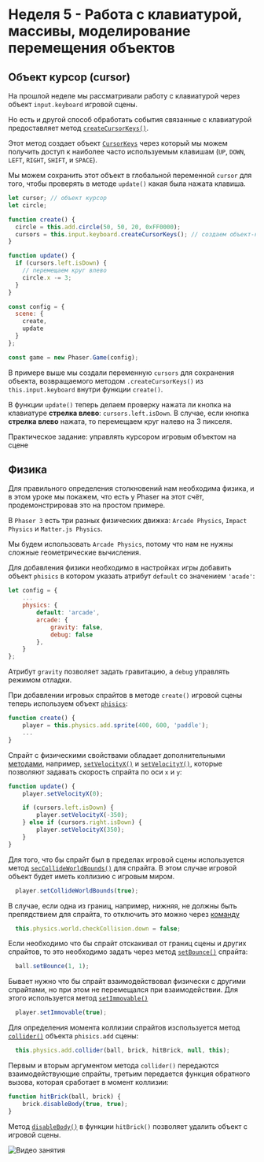 # Неделя 5 - Работа с клавиатурой, массивы, моделирование перемещения объектов

<!-- Изучение основ работы с массивами в `JavaScript`, моделирование перемещения объектов в `JavaScript`, классическая аркадная игра "Pong"

1. Массивы
2. Вввод с клавиатуры
3. Движение
4. Коллизии и отскок
5. Управление скоростью -->

## Объект курсор (cursor)

На прошлой неделе мы рассматривали работу с клавиатурой через объект `input.keyboard` игровой сцены.

Но есть и другой способ обработать события связанные с клавиатурой предоставляет метод [`createCursorKeys()`](https://photonstorm.github.io/phaser3-docs/Phaser.Input.Keyboard.KeyboardPlugin.html#createCursorKeys__anchor).

Этот метод создает объект [`CursorKeys`](https://photonstorm.github.io/phaser3-docs/Phaser.Types.Input.Keyboard.html#.CursorKeys) через который мы можем получить доступ к наиболее часто используемым клавишам (`UP`, `DOWN`, `LEFT`, `RIGHT`, `SHIFT`, и `SPACE`).

Мы можем сохранить этот объект в глобальной переменной `cursor` для того, чтобы проверять в методе `update()` какая была нажата клавиша.

```JavaScript
let cursor; // объект курсор
let circle;

function create() {
  circle = this.add.circle(50, 50, 20, 0xFF0000);
  cursors = this.input.keyboard.createCursorKeys(); // создаем объект-курсор
}

function update() {
  if (cursors.left.isDown) {
    // перемещаем круг влево
    circle.x -= 3;
  }
}

const config = {
  scene: {
    create,
    update
  }
};

const game = new Phaser.Game(config);
```

В примере выше мы создали переменную `cursors` для сохранения объекта, возвращаемого методом `.createCursorKeys()` из `this.input.keyboard` внутри функции `create()`.

В функции `update()` теперь делаем проверку нажата ли кнопка на клавиатуре **стрелка влево**: `cursors.left.isDown`.
В случае, если кнопка **стрелка влево** нажата, то перемещаем круг налево на 3 пикселя.

Практическое задание: управлять курсором игровым объектом на сцене

## Физика

Для правильного определения столкновений нам необходима физика, и в этом уроке мы покажем, что есть у Phaser на этот счёт, продемонстрировав это на простом примере.

В `Phaser 3` есть три разных физических движка: `Arcade Physics`, `Impact Physics` и `Matter.js Physics`.

Мы будем использовать `Arcade Physics`, потому что нам не нужны сложные геометрические вычисления.

Для добавления физики необходимо в настройках игры добавить объект `phisics` в котором указать атрибут `default` со значением `'acade'`:

```JavaScript
let config = {
    ...
    physics: {
        default: 'arcade',
        arcade: {
            gravity: false,
            debug: false
        },
    }
};
```

Атрибут `gravity` позволяет задать гравитацию, а `debug` управлять режимом отладки.

При добавлении игровых спрайтов в методе `create()` игровой сцены теперь используем объект [`phisics`](https://photonstorm.github.io/phaser3-docs/Phaser.Physics.Arcade.Factory.html):

```JavaScript
function create() {
    player = this.physics.add.sprite(400, 600, 'paddle');
    ...
}
```

Спрайт с физическими свойствами обладает дополнительными [методами](https://photonstorm.github.io/phaser3-docs/Phaser.Physics.Arcade.Sprite.html), например, [`setVelocityX()`](https://photonstorm.github.io/phaser3-docs/Phaser.Physics.Arcade.Sprite.html#setVelocityX__anchor) и [`setVelocityY()`](https://photonstorm.github.io/phaser3-docs/Phaser.Physics.Arcade.Sprite.html#setVelocityY__anchor), которые позволяют задавать скорость спрайта по оси `x` и `y`:

```JavaScript
function update() {
    player.setVelocityX(0);

    if (cursors.left.isDown) {
        player.setVelocityX(-350);
    } else if (cursors.right.isDown) {
        player.setVelocityX(350);
    }
}
```

Для того, что бы спрайт был в пределах игровой сцены используется метод [`secCollideWorldBounds()`](https://photonstorm.github.io/phaser3-docs/Phaser.Physics.Arcade.Sprite.html#setCollideWorldBounds__anchor) для спрайта. В этом случае игровой объект будет иметь коллизию с игровым миром.

```JavaScript
  player.setCollideWorldBounds(true);
```

В случае, если одна из границ, например, нижняя, не должны быть препядствием для спрайта, то отключить это можно через [команду](https://photonstorm.github.io/phaser3-docs/Phaser.Types.Physics.Arcade.html#.CheckCollisionObject)

```JavaScript
  this.physics.world.checkCollision.down = false;
```

Если необходимо что бы спрайт отскакивал от границ сцены и других спрайтов, то это необходимо задать через метод [`setBounce()`](https://photonstorm.github.io/phaser3-docs/Phaser.Physics.Arcade.Sprite.html#setBounce__anchor) спрайта:

```JavaScript
  ball.setBounce(1, 1);
```

Бывает нужно что бы спрайт взаимодействовал физически с другими спрайтами, но при этом не перемещался при взаимодействии.
Для этого используется метод [`setImmovable()`](https://photonstorm.github.io/phaser3-docs/Phaser.Physics.Arcade.Sprite.html#setImmovable__anchor)

```JavaScript
  player.setImmovable(true);
```

Для определения момента коллизии спрайтов изспользуется метод [`collider()`](https://photonstorm.github.io/phaser3-docs/Phaser.Physics.Arcade.Factory.html#collider__anchor) объекта `phisics.add` сцены:

```JavaScript
  this.physics.add.collider(ball, brick, hitBrick, null, this);
```

Первым и вторым аргументом метода `collider()` передаются взаимодействующие спрайты, третьим передается функция обратного вызова, которая сработает в момент коллизии:

```JavaScript
function hitBrick(ball, brick) {
    brick.disableBody(true, true);
}
```

Метод [`disableBody()`](https://photonstorm.github.io/phaser3-docs/Phaser.Physics.Arcade.Sprite.html#disableBody__anchor) в функции `hitBrick()` позволяет удалить объект с игровой сцены.


![Видео занятия](https://youtu.be/qsfgjVJaY0M)
<!-- Пример: <http://www.codeskulptor.org/#user4-PgyXog4HlK-57.py>

Tutorial: <https://stackabuse.com/introduction-to-phaser-3-building-breakout/> -->
